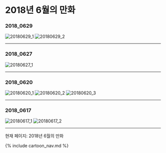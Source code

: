 # 2018년 6월의 만화

### 2018_0629
![20180629_1](/2018_06/20180629_1.jpg)
![20180629_2](/2018_06/20180629_2.jpg)

* * *

### 2018_0627
![20180627_1](/2018_06/20180627_1.jpg)

* * *

### 2018_0620
![20180620_1](/2018_06/20180620_1.jpg)
![20180620_2](/2018_06/20180620_2.jpg)
![20180620_3](/2018_06/20180620_3.jpg)

* * *

### 2018_0617
![20180617_1](/2018_06/20180617_1.jpg)
![20180617_2](/2018_06/20180617_2.jpg)

* * *

현재 페이지: 2018년 6월의 만화

{% include cartoon_nav.md %}
